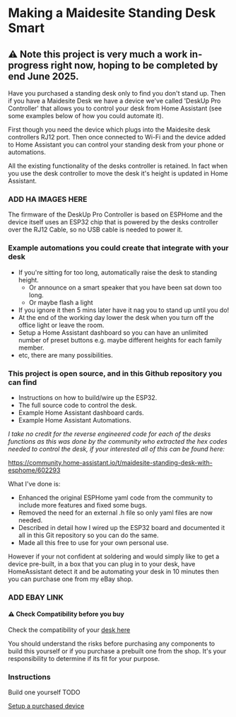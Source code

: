 # Making a Maidesite Standing Desk Smart

## ⚠️ Note this project is very much a work in-progress right now, hoping to be completed by end June 2025. 

Have you purchased a standing desk only to find you don't stand up.  Then if you have a Maidesite Desk we have a device we've called 'DeskUp Pro Controller' that allows you to control your desk from Home Assistant (see some examples below of how you could automate it).

First though you need the device which plugs into the Maidesite desk controllers RJ12 port. Then once connected to Wi-Fi and the device added to Home Assistant you can control your standing desk from your phone or automations. 

All the existing functionality of the desks controller is retained. In fact when you use the desk controller to move the desk it's height is updated in Home Assistant.

### ADD HA IMAGES HERE

The firmware of the DeskUp Pro Controller is based on ESPHome and the device itself uses an ESP32 chip that is powered by the desks controller over the RJ12 Cable, so no USB cable is needed to power it.

### Example automations you could create that integrate with your desk
- If you're sitting for too long, automatically raise the desk to standing height.
  - Or announce on a smart speaker that you have been sat down too long.
  - Or maybe flash a light
- If you ignore it then 5 mins later have it nag you to stand up until you do!
- At the end of the working day lower the desk when you turn off the office light or leave the room.
- Setup a Home Assistant dashboard so you can have an unlimited number of preset buttons e.g. maybe different heights for each family member.
- etc, there are many possibilities.

### This project is open source, and in this Github repository you can find
- Instructions on how to build/wire up the ESP32.
- The full source code to control the desk.
- Example Home Assistant dashboard cards.
- Example Home Assistant Automations.

_I take no credit for the reverse engineered code for each of the desks functions as this was done by the community who extracted the hex codes needed to control the desk, if your interested all of this can be found here:_

https://community.home-assistant.io/t/maidesite-standing-desk-with-esphome/602293


What I've done is:
- Enhanced the original ESPHome yaml code from the community to include more features and fixed some bugs.
- Removed the need for an external .h file so only yaml files are now needed.
- Described in detail how I wired up the ESP32 board and documented it all in this Git repository so you can do the same.  
- Made all this free to use for your own personal use.

However if your not confident at soldering and would simply like to get a device pre-built, in a box that you can plug in to your desk, have HomeAssistant detect it and be automating your desk in 10 minutes then you can purchase one from my eBay shop.

### ADD EBAY LINK

#### ⚠️ Check Compatibility before you buy
Check the compatibility of your [desk here](compatibility.md)

You should understand the risks before purchasing any components to build this yourself or if you purchase a prebuilt one from the shop. It's your responsibility to determine if its fit for your purpose. 


### Instructions
Build one yourself TODO

[Setup a purchased device](docs/setup/README.md)


